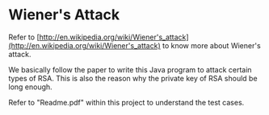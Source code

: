 Wiener's Attack
===============

Refer to [http://en.wikipedia.org/wiki/Wiener's_attack](http://en.wikipedia.org/wiki/Wiener's_attack) to know more about Wiener's attack.

We basically follow the paper to write this Java program to attack certain types of RSA. This is also the reason why the private key of RSA should be long enough.

Refer to "Readme.pdf" within this project to understand the test cases. 